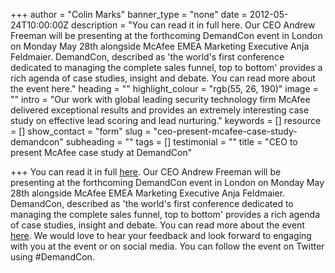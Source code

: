 +++
author = "Colin Marks"
banner_type = "none"
date = 2012-05-24T10:00:00Z
description = "You can read it in full here. Our CEO Andrew Freeman will be presenting at the forthcoming DemandCon event in London on Monday May 28th alongside McAfee EMEA Marketing Executive Anja Feldmaier. DemandCon, described as 'the world's first conference dedicated to managing the complete sales funnel, top to bottom' provides a rich agenda of case studies, insight and debate. You can read more about the event here."
heading = ""
highlight_colour = "rgb(55, 26, 190)"
image = ""
intro = "Our work with global leading security technology firm McAfee delivered exceptional results and provides an extremely interesting case study on effective lead scoring and lead nurturing."
keywords = []
resource = []
show_contact = "form"
slug = "ceo-present-mcafee-case-study-demandcon"
subheading = ""
tags = []
testimonial = ""
title = "CEO to present McAfee case study at DemandCon"

+++
You can read it in full [here](http://marketingoperations.crmtechnologies.com/?p=134). Our CEO Andrew Freeman will be presenting at the forthcoming DemandCon event in London on Monday May 28th alongside McAfee EMEA Marketing Executive Anja Feldmaier. DemandCon, described as 'the world's first conference dedicated to managing the complete sales funnel, top to bottom' provides a rich agenda of case studies, insight and debate. You can read more about the event [here](http://www.demandcon.com/london/2012/). We would love to hear your feedback and look forward to engaging with you at the event or on social media. You can follow the event on Twitter using #DemandCon.